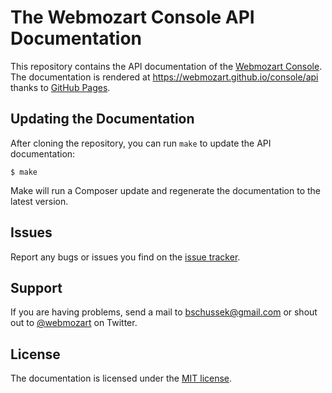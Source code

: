 The Webmozart Console API Documentation
=======================================

This repository contains the API documentation of the [Webmozart Console]. 
The documentation is rendered at https://webmozart.github.io/console/api 
thanks to [GitHub Pages].

Updating the Documentation
--------------------------

After cloning the repository, you can run `make` to update the API documentation:

    $ make
    
Make will run a Composer update and regenerate the documentation to the latest
version.

Issues
------

Report any bugs or issues you find on the [issue tracker].

Support
-------

If you are having problems, send a mail to bschussek@gmail.com or shout out to
[@webmozart] on Twitter.

License
-------

The documentation is licensed under the [MIT license].

[Webmozart Console]: https://github.com/webmozart/console
[GitHub Pages]: https://pages.github.com
[issue tracker]: https://github.com/webmozart/console/issues
[@webmozart]: https://twitter.com/webmozart
[MIT license]: LICENSE

